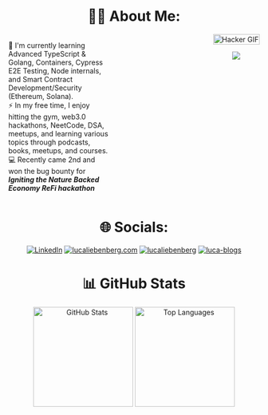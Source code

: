 

<div align='center'>
  <h1>🥷🏾 About Me:</h1>
</div>

<div style="display: flex; align-items: flex-start;">
  <div style="flex: 1;">
    <p>
      🧠 I'm currently learning Advanced TypeScript & Golang, Containers, Cypress E2E Testing, Node internals, and Smart Contract Development/Security (Ethereum, Solana).<br>
      ⚡ In my free time, I enjoy hitting the gym, web3.0 hackathons, NeetCode, DSA, meetups, and learning various topics through podcasts, books, meetups, and courses.<br>
      💻 Recently came 2nd and won the bug bounty for <strong><i>Igniting the Nature Backed Economy ReFi hackathon</i></strong> 
    </p>
  </div>
  <div style="flex: 1; display: flex; justify-content: center; align-items: center; margin-left: auto; margin-right: auto;">
   
  </div>
  <div align='center'>
 <img src="https://media.giphy.com/media/1oF1KAEYvmXBMo6uTS/giphy.gif" alt="Hacker GIF" style="width: 100%;">

  ![](https://komarev.com/ghpvc/?username=lucaliebenberg&label=Profile%20Visits&color=blue&style=for-the-badge)
    
</div>
</div>

<div align='center'>
  <h1>🌐 Socials:</h1>
</div>

<div align='center'>
  
[![LinkedIn](https://img.shields.io/badge/LinkedIn-lucaliebenberg-%230077B5.svg?style=flat-square&logo=linkedin)](https://linkedin.com/in/luca-liebenberg/)
[![lucaliebenberg.com](https://img.shields.io/badge/Website-lucaliebenberg.com-blue?style=flat-square&logo=appveyor)](https://lucaliebenberg.com/)
[![lucaliebenberg](https://img.shields.io/badge/GitHub-lucaliebenberg-black?style=flat-square&logo=github)](https://github.com/lucaliebenberg)
[![luca-blogs](https://img.shields.io/badge/Blog-luca--blogs.vercel.app-blue?style=flat-square&logo=blogger)](https://luca-blogs.vercel.app/)

</div>


<div align='center'>
  <h1>📊 GitHub Stats</h1>
</div>

<div align="center">
  <img src="https://github-readme-stats.vercel.app/api?username=lucaliebenberg&theme=dark&hide_border=true&include_all_commits=false&count_private=false" alt="GitHub Stats" style="height: 200px;">
  <img src="https://github-readme-stats.vercel.app/api/top-langs/?username=lucaliebenberg&theme=dark&hide_border=true&include_all_commits=false&count_private=false&layout=compact" alt="Top Languages" style="height: 200px;">
</div>
